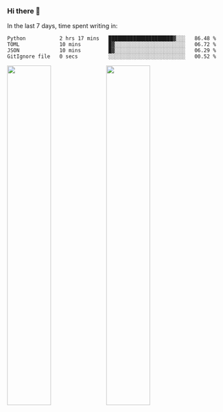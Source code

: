 ### Hi there 👋

In the last 7 days, time spent writing in:

<!--START_SECTION:waka-->

```text
Python           2 hrs 17 mins   █████████████████████▓░░░   86.48 %
TOML             10 mins         █▓░░░░░░░░░░░░░░░░░░░░░░░   06.72 %
JSON             10 mins         █▓░░░░░░░░░░░░░░░░░░░░░░░   06.29 %
GitIgnore file   0 secs          ░░░░░░░░░░░░░░░░░░░░░░░░░   00.52 %
```

<!--END_SECTION:waka-->

<img src="https://wakatime.com/share/@jimtje/5d0c92de-08f8-4a72-8f2f-6a9693d1e318.svg" width=45% height=45%> <img src="https://wakatime.com/share/@jimtje/501498ae-bda5-4da7-a89d-b40bcdd5556d.svg" width=45% height=45%>
